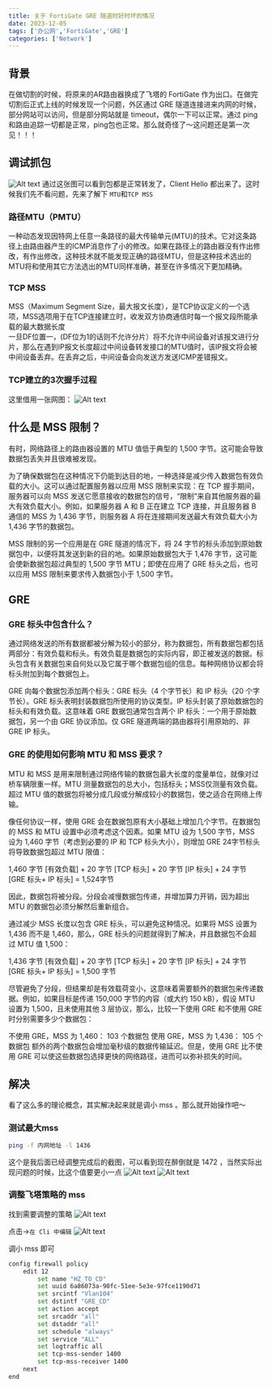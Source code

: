 ```yaml
---
title: 关于 FortiGate GRE 隧道时好时坏的情况
date: 2023-12-05
tags: ['办公网','FortiGate','GRE']  
categories: ['Network']
---
```


## 背景

在做切割的时候，将原来的AR路由器换成了飞塔的 FortiGate 作为出口。在做完切割后正式上线的时候发现一个问题，外区通过 GRE 隧道连接进来内网的时候，部分网站可以访问，但是部分网站就是 timeout，偶尔一下可以正常。通过 ping 和路由追踪一切都是正常，ping包也正常。那么就奇怪了～这问题还是第一次见！！！

## 调试抓包

![Alt text](image.png)
通过这张图可以看到包都是正常转发了，Client Hello 都出来了。这时候我们先不看问题，先来了解下 `MTU`和`TCP MSS`

### 路径MTU（PMTU）

一种动态发现因特网上任意一条路径的最大传输单元(MTU)的技术。它对这条路径上由路由器产生的ICMP消息作了小的修改。如果在路径上的路由器没有作出修改，有作出修改，这种技术就不能发现正确的路径MTU，但是这种技术选出的MTU将和使用其它方法选出的MTU同样准确，甚至在许多情况下更加精确。

### TCP MSS

MSS（Maximum Segment Size，最大报文长度），是TCP协议定义的一个选项，MSS选项用于在TCP连接建立时，收发双方协商通信时每一个报文段所能承载的最大数据长度  
一旦DF位置一，(DF位为1的话则不允许分片）将不允许中间设备对该报文进行分片，那么在遇到IP报文长度超过中间设备转发接口的MTU值时，该IP报文将会被中间设备丢弃。在丢弃之后，中间设备会向发送方发送ICMP差错报文。

### TCP建立的3次握手过程

这里借用一张网图：
![Alt text](image-1.png)

## 什么是 MSS 限制？

有时，网络路径上的路由器设置的 MTU 值低于典型的 1,500 字节。这可能会导致数据包丢失并且很难被发现。

为了确保数据包在这种情况下仍能到达目的地，一种选择是减少传入数据包有效负载的大小。这可以通过配置服务器以应用 MSS 限制来实现：在 TCP 握手期间，服务器可以向 MSS 发送它愿意接收的数据包的信号，“限制”来自其他服务器的最大有效负载大小。例如，如果服务器 A 和 B 正在建立 TCP 连接，并且服务器 B 通信的 MSS 为 1,436 字节，则服务器 A 将在连接期间发送最大有效负载大小为 1,436 字节的数据包。

MSS 限制的另一个应用是在 GRE 隧道的情况下，将 24 字节的标头添加到原始数据包中，以便将其发送到新的目的地。如果原始数据包大于 1,476 字节，这可能会使新数据包超过典型的 1,500 字节 MTU；即使在应用了 GRE 标头之后，也可以应用 MSS 限制来要求传入数据包小于 1,500 字节。

## GRE

### GRE 标头中包含什么？

通过网络发送的所有数据都被分解为较小的部分，称为数据包，所有数据包都包括两部分：有效负载和标头。有效负载是数据包的实际内容，即正被发送的数据。标头包含有关数据包来自何处以及它属于哪个数据包组的信息。每种网络协议都会将标头附加到每个数据包上。

GRE 向每个数据包添加两个标头：GRE 标头（4 个字节长）和 IP 标头（20 个字节长）。GRE 标头表明封装数据包所使用的协议类型。IP 标头封装了原始数据包的标头和有效负载。这意味着 GRE 数据包通常包含两个 IP 标头：一个用于原始数据包，另一个由 GRE 协议添加。仅 GRE 隧道两端的路由器将引用原始的、非 GRE IP 标头。

### GRE 的使用如何影响 MTU 和 MSS 要求？

MTU 和 MSS 是用来限制通过网络传输的数据包最大长度的度量单位，就像对过桥车辆限重一样。MTU 测量数据包的总大小，包括标头；MSS仅测量有效负载。超过 MTU 值的数据包将被分成几段或分解成较小的数据包，使之适合在网络上传输。

像任何协议一样，使用 GRE 会在数据包原有大小基础上增加几个字节。在数据包的 MSS 和 MTU 设置中必须考虑这个因素。如果 MTU 设为 1,500 字节，MSS 设为 1,460 字节（考虑到必要的 IP 和 TCP 标头大小），则增加 GRE 24字节标头将导致数据包超过 MTU 限值：

1,460 字节 [有效负载] + 20 字节 [TCP 标头] + 20 字节 [IP 标头] + 24 字节 [GRE 标头+ IP 标头] = 1,524字节

因此，数据包将被分段。分段会减慢数据包传递，并增加算力开销，因为超出 MTU 的数据包必须分解然后重新组合。

通过减少 MSS 长度以包含 GRE 标头，可以避免这种情况。如果将 MSS 设置为 1,436 而不是 1,460，那么，GRE 标头的问题就得到了解决，并且数据包不会超过 MTU 值 1,500：

1,436 字节 [有效负载] + 20 字节 [TCP 标头] + 20 字节 [IP 标头] + 24 字节 [GRE 标头+ IP 标头] = 1,500 字节

尽管避免了分段，但结果却是有效载荷变小，这意味着需要额外的数据包来传递数据。例如，如果目标是传递 150,000 字节的内容（或大约 150 kB），假设 MTU 设置为 1,500，且未使用其他 3 层协议，那么，比较一下使用 GRE 和不使用 GRE 时分别需要多少个数据包：

不使用 GRE，MSS 为 1,460： 103 个数据包
使用 GRE，MSS 为 1,436： 105 个数据包
额外的两个数据包会增加毫秒级的数据传输延迟。但是，使用 GRE 比不使用 GRE 可以使这些数据包选择更快的网络路径，进而可以弥补损失的时间。

## 解决

看了这么多的理论概念，其实解决起来就是调小 mss 。那么就开始操作吧～

### 测试最大mss

```bash
ping -f 内网地址 -l 1436
```

这个是我后面已经调整完成后的截图，可以看到现在醉倒就是 1472 ，当然实际出现问题的时候，比这个值要更小一点
![Alt text](%E4%BC%81%E4%B8%9A%E5%BE%AE%E4%BF%A1%E6%88%AA%E5%9B%BE_17017500665393.png)
![Alt text](%E4%BC%81%E4%B8%9A%E5%BE%AE%E4%BF%A1%E6%88%AA%E5%9B%BE_17017500511358.png)

### 调整飞塔策略的 mss

找到需要调整的策略
![Alt text](image-2.png)

点击->`在 Cli 中编辑`
![Alt text](image-3.png)

调小 mss 即可

```bash
config firewall policy
    edit 12
        set name "HZ_TO_CD"
        set uuid 6a86073a-90fc-51ee-5e3e-97fce1190d71
        set srcintf "Vlan104"
        set dstintf "GRE_CD"
        set action accept
        set srcaddr "all"
        set dstaddr "all"
        set schedule "always"
        set service "ALL"
        set logtraffic all
        set tcp-mss-sender 1400
        set tcp-mss-receiver 1400
    next
end
```
